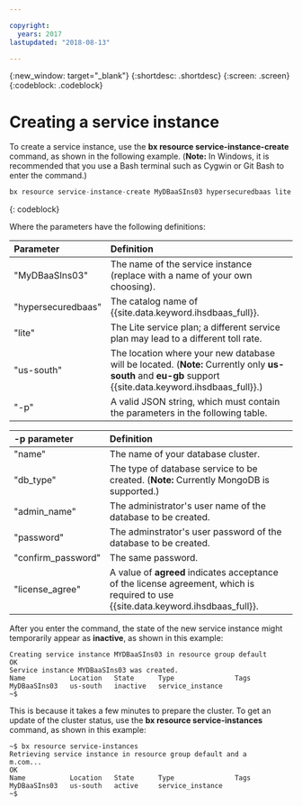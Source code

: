 ```yaml
---

copyright:
  years: 2017
lastupdated: "2018-08-13"

---
```


{:new_window: target="_blank"}
{:shortdesc: .shortdesc}
{:screen: .screen}
{:codeblock: .codeblock}


# Creating a service instance

To create a service instance, use the **bx resource service-instance-create** command, as shown in the following example. 
(**Note:** In Windows, it is recommended that you use a Bash terminal such as Cygwin or Git Bash to enter the command.)

```javascript
bx resource service-instance-create MyDBaaSIns03 hypersecuredbaas lite us-south -p '{"name":"DaaSTestCLICluster03", "admin_name":"admin", "password":"Pass1234", "confirm_password":"Pass1234", "db_type":"MongoDB", "license_agree":["agreed"]}'
```
{: codeblock}

Where the parameters have the following definitions:

| Parameter        |  Definition                                                    |
| :--------------- |  :------------------------------------------------------------- |
| "MyDBaaSIns03"   |  The name of the service instance (replace with a name of your own choosing). | 
| "hypersecuredbaas" | The catalog name of {{site.data.keyword.ihsdbaas_full}}. |
| "lite"             | The Lite service plan; a different service plan may lead to a different toll rate. |
| "us-south"            | The location where your new database will be located. (**Note:** Currently only **us-south** and **eu-gb** support {{site.data.keyword.ihsdbaas_full}}.) |
| "-p"               | A valid JSON string, which must contain the parameters in the following table. |


| -p parameter       | Definition |
| :--------------- |  :------------------------------------------------------------- |
| "name"             | The name of your database cluster. |
| "db_type"          | The type of database service to be created. (**Note:** Currently MongoDB is supported.) |
| "admin_name"       | The administrator's user name of the database to be created. |
| "password"         | The adminstrator's user password of the database to be created. |
| "confirm_password" | The same password. |
| "license_agree"    | A value of **agreed** indicates acceptance of the license agreement, which is required to use {{site.data.keyword.ihsdbaas_full}}. |



After you enter the command, the state of the new service instance might temporarily appear as **inactive**, as shown in this example:

<pre><code class="hljs">Creating service instance MYDBaaSIns03 in resource group default
OK
Service instance MYDBaaSIns03 was created.
Name           Location   State      Type               Tags
MyDBaaSIns03   us-south   inactive   service_instance
~$
</code></pre>

This is because it takes a few minutes to prepare the cluster. 
To get an update of the cluster status, use the **bx resource service-instances** command, as shown in this example:

<pre><code class="hljs">~$ bx resource service-instances
Retrieving service instance in resource group default and a
m.com...
OK
Name           Location   State      Type               Tags
MyDBaaSIns03   us-south   active     service_instance
~$
</code></pre>




